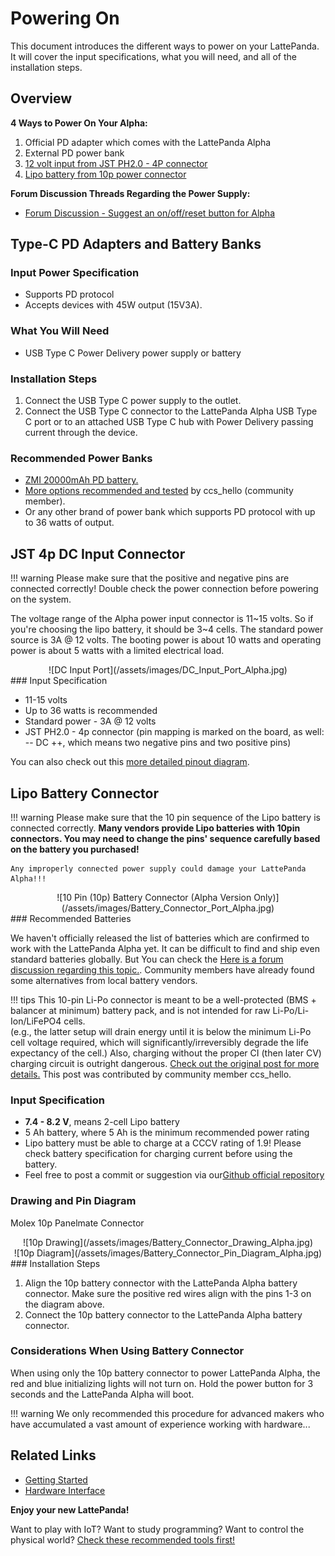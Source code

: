 # Powering On

This document introduces the different ways to power on your LattePanda. It will cover the input specifications, what you will need, and all of the installation steps.


## Overview

**4 Ways to Power On Your Alpha:**

1. Official PD adapter which comes with the LattePanda Alpha
2. External PD power bank
3. [12 volt input from JST PH2.0 - 4P connector][1]
4. [Lipo battery from 10p power connector][2]

**Forum Discussion Threads Regarding the Power Supply:**

* <a href="https://www.lattepanda.com/topic-f23t17507.html" target="_blank">Forum Discussion - Suggest an on/off/reset button for Alpha</a>

[1]: #jst-4p-dc-input-connector
[2]: #lipo-battery-connector

## Type-C PD Adapters and Battery Banks

### Input Power Specification

* Supports PD protocol
* Accepts devices with 45W output (15V3A).

### What You Will Need

* USB Type C Power Delivery power supply or battery

### Installation Steps

1. Connect the USB Type C power supply to the outlet.
2. Connect the USB Type C connector to the LattePanda Alpha USB Type C port or to an attached USB Type C hub with Power Delivery passing current through the device.

### Recommended Power Banks

* <a href="https://www.amazon.com/ZMI-Pixelbook-Nintendo-External-Powerbank/dp/B072BD98CM/ref=sr_1_1?dchild=1&keywords=ZMI&qid=1600766468&sr=8-1">ZMI 20000mAh PD battery.</a>
* <a href="https://www.lattepanda.com/topic-f23t17787.html" target="_blank">More options recommended and tested</a> by ccs_hello (community member).
* Or any other brand of power bank which supports PD protocol with up to 36 watts of output.

## JST 4p DC Input Connector

!!! warning
    Please make sure that the positive and negative pins are connected correctly! Double check the power connection before powering on the system. 

The voltage range of the Alpha power input connector is 11~15 volts. So if you're choosing the lipo battery, it should be 3~4 cells. The standard power source is 3A @ 12 volts. The booting power is about 10 watts and operating power is about 5 watts with a limited electrical load.

<center>![DC Input Port](/assets/images/DC_Input_Port_Alpha.jpg)</center>
### Input Specification

* 11-15 volts
* Up to 36 watts is recommended 
* Standard power - 3A @ 12 volts
* JST PH2.0 - 4p connector (pin mapping is marked on the board, as well: -- DC ++, which means two negative pins and two positive pins)

You can also check out this [more detailed pinout diagram][5].

[5]: /content/alpha_edition/io_playability.md

## Lipo Battery Connector

!!! warning
    Please make sure that the 10 pin sequence of the Lipo battery is connected correctly. **Many vendors provide Lipo batteries with 10pin connectors. You may need to change the pins' sequence carefully based on the battery you purchased!**

    Any improperly connected power supply could damage your LattePanda Alpha!!!

<center>![10 Pin (10p) Battery Connector (Alpha Version Only)](/assets/images/Battery_Connector_Port_Alpha.jpg)</center>
### Recommended Batteries

We haven't officially released the list of batteries which are confirmed to work with the LattePanda Alpha yet.  It can be difficult to find and ship even standard batteries globally. 
But You can check the <a href="https://www.lattepanda.com/topic-f13t16675.html?hilit=battery&start=31" target="_blank">Here is a forum discussion regarding this topic.</a>. Community members have already found some alternatives from local battery vendors.

!!! tips
    This 10-pin Li-Po connector is meant to be a well-protected (BMS + balancer at minimum) battery pack, and is not intended for raw Li-Po/Li-Ion/LiFePO4 cells.   
    (e.g., the latter setup will drain energy until it is below the minimum Li-Po cell voltage required, which will significantly/irreversibly degrade the life expectancy of the cell.)
    Also, charging without the proper CI (then later CV) charging circuit is outright dangerous.
    <a href="https://www.lattepanda.com/topic-p26725.html" target="_blank">Check out the original post for more details.</a> This post was contributed by community member ccs_hello.

### Input Specification
* **7.4 - 8.2 V**, means 2-cell Lipo battery
* 5 Ah battery, where 5 Ah is the minimum recommended power rating
* Lipo battery must be able to charge at a CCCV rating of 1.9! Please check battery specification for charging current before using the battery. 
* Feel free to post a commit or suggestion via our<a href="https://github.com/LattePandaTeam/Docs" target="_blank">Github official repository</a>

### Drawing and Pin Diagram

Molex 10p Panelmate Connector
<center>![10p Drawing](/assets/images/Battery_Connector_Drawing_Alpha.jpg)</center>
<center>![10p Diagram](/assets/images/Battery_Connector_Pin_Diagram_Alpha.jpg)</center>
### Installation Steps

1. Align the 10p battery connector with the LattePanda Alpha battery connector. Make sure the positive red wires align with the pins 1-3 on the diagram above.
2. Connect the 10p battery connector to the LattePanda Alpha battery connector.

### Considerations When Using Battery Connector

When using only the 10p battery connector to power LattePanda Alpha, the red and blue initializing lights will not turn on. Hold the power button for 3 seconds and the LattePanda Alpha will boot.


!!! warning
    We only recommended this procedure for advanced makers who have accumulated a vast amount of experience working with hardware...

## Related Links
* [Getting Started](/content/alpha_edition/powering.md)
* [Hardware Interface](/content/alpha_edition/io_playability.md)

**Enjoy your new LattePanda!**

Want to play with IoT? Want to study programming? Want to control the physical world? [Check these recommended tools first!][4]

[4]: /content/alpha_edition/ide.md
